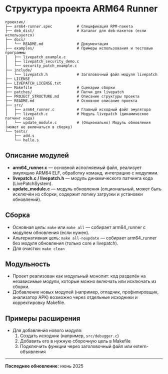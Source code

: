 # Структура проекта ARM64 Runner

```
проектик/
├── arm64-runner.spec           # Спецификация RPM-пакета
├── deb_dist/                   # Каталог для deb-пакетов (если используется)
├── docs/
│   └── README.md               # Документация
├── examples/                   # Примеры использования и тестовые программы
│   ├── livepatch_example.c
│   ├── livepatch_security_demo.c
│   └── security_patch_example.c
├── include/
│   └── livepatch.h             # Заголовочный файл модуля livepatch
├── LICENSE
├── LIVEPATCH_LICENSE.txt
├── Makefile                    # Сценарии сборки
├── patches/                    # Патчи для livepatch
├── PROJECT_STRUCTURE.md        # Описание структуры проекта
├── README.md                   # Основное описание проекта
├── src/
│   ├── arm64_runner.c          # Главный исходный файл эмулятора
│   ├── livepatch.c             # Модуль livepatch (динамическое патчинг кода)
│   └── update_module.c         # (Опционально) Модуль обновления (может не включаться в сборку)
└── tests/
    ├── add.s
    └── hello.s
```

## Описание модулей
- **arm64_runner.c** — основной исполняемый файл, реализует эмуляцию ARM64 ELF, обработку команд, интеграцию с модулями.
- **livepatch.c / livepatch.h** — модуль динамического патчинга кода (LivePatchSystem).
- **update_module.c** — модуль обновления (опциональный, может быть исключён из сборки, содержит логику загрузки и установки обновлений).

## Сборка
- Основная цель: `make` или `make all` — собирает arm64_runner с модулем обновления (если нужен).
- Альтернативная цель: `make all-noupdate` — собирает arm64_runner без модуля обновления (только core и livepatch).
- Для очистки: `make clean`

## Модульность
- Проект реализован как модульный монолит: код разделён на независимые модули, которые можно включать или исключать из сборки.
- Добавление новых модулей (например, отладчик, профилировщик, анализатор APK) возможно через отдельные исходники и корректировку Makefile.

## Примеры расширения
- Для добавления нового модуля:
  1. Создать исходник (например, `src/debugger.c`)
  2. Добавить его в нужную сборочную цель в Makefile
  3. Подключить функции через заголовочный файл или extern-объявления

---

**Последнее обновление:** июнь 2025 